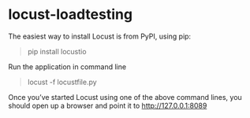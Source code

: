 # locust-loadtesting
The easiest way to install Locust is from PyPI, using pip:
> pip install locustio

Run the application in command line
> locust -f locustfile.py

Once you’ve started Locust using one of the above command lines, you should open up a browser and point it to http://127.0.0.1:8089
